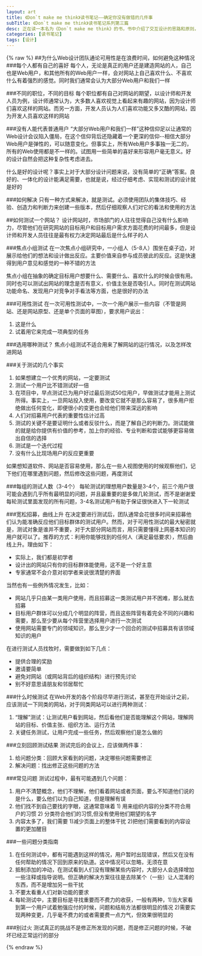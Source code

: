 ```yaml
---
layout: art
title: 《Don`t make me think》读书笔记——确定你没有做错的几件事
subTitle: 《Don`t make me think》读书笔记系列第三篇
desc: 正在读一本名为《Don`t make me think》的书，书中介绍了交互设计的思路和原则，这里记录了其中的主要内容
categories: [读书笔记]
tags: [设计]
---
```

{% raw %}
##为什么Web设计团队通论可用性是在浪费时间，如何避免这种情况
###每个人都有自己的喜好
每个人，无论是真正的用户还是建造网站的人，自己也是Web用户，和其他所有的Web用户一样，会对网站上自己喜欢什么、不喜欢什么有着强烈的感觉。同时我们通常会认为大部分Web用户和我们一样

###不同的职位，不同的目标
每个职位都有自己对网站的期望，以设计师和开发人员为例，设计师通常认为，大多数人喜欢视觉上看起来有趣的网站，因为设计师们喜欢这样的网站。而另一方面，开发人员认为人们喜欢功能又多又酷的网站，因为开发人员喜欢这样的网站

###没有人能代表普通用户
“大部分Web用户和我们一样”这种信仰足以让通常的Web设计会议陷入僵局，在这个信仰背后还隐藏着一个更深的信仰--相信大部分Web用户是弹性的，可以随意变化。但事实上，所有Web用户多事独一无二的，所有的Web使用都是不一样的。试图用一些简单的喜好来形容用户毫无意义。好的设计自然会把这种复杂性考虑进去。

什么是好的设计呢？事实上对于大部分设计问题来说，没有简单的“正确”答案。良好的、一体化的设计能满足需要，也就是说，经过仔细考虑、实现和测试的设计就是好的

###如何解决
只有一种方式来解决，就是测试。必须使用团队的集体技巧、经验、创造力和判断力来创建一些版本，然后仔细观察人们对它的看法和使用的方法

##如何测试一个网站？
设计网站时，市场部门的人往往觉得自己没有什么影响力，尽管他们在研究网站的目标用户和目标用户需求方面花费的时间最多，但是设计师和开发人员往往是最有权力决定网站最后是什么样子的人

###焦点小组测试
在一次焦点小组研究中，一小组人（5-8人）围坐在桌子边，对展示给他们的想法和设计做出反应。主要价值来自参与成员彼此的反应。这是快速得到用户意见和感觉的一种不错的方法

焦点小组在抽象的确定目标用户想要什么、需要什么、喜欢什么的时候会很有用。同时也可以测试出网站的理念是否有意义，价值主张是否吸引人。同时在测试网站功能命名、发现用户对竞争对手看法等方面，也是很好的办法

###可用性测试
在一次可用性测试中，一次一个用户展示一些内容（不管是网站、还是网站原型、还是单个页面的草图），要求用户说出：
1. 这是什么
2. 试着用它来完成一项典型的任务

###选用哪种测试？
焦点小组测试不适合用来了解网站的运行情况，以及怎样改进网站

###关于测试的几个事实
1. 如果想建立一个优秀的网站，一定要测试
2. 测试一个用户比不错测试好一倍
3. 在项目中，早点测试已为用户好过最后测试50位用户，早做测试才能用上测试所得。事实上，一旦网站投入使用，要改变它就不是那么容易了，很多用户拒绝做出任何变化，即便很小的变更也会给他们带来深远的影响
4. 人们对招募用户代表的重要性估计过高
5. 测试的关键不是要证明什么或者反驳什么，而是了解自己的判断力。测试能做的就是给你提供有价值的参考，加上你的经验、专业判断和尝试能够更容易做出自信的选择
6. 测试是一个迭代过程
7. 没有什么比现场用户的反应更重要

如果想知道软件、网站是否容易使用，那么在一些人视图使用的时候观察他们，记下他们在哪里遇到问题，然后修改这些问题，再度测试

###每组的测试人数（3-4个）
每轮测试的理想用户数量是3-4个，前三个用户很可能会遇到几乎所有最明显的问题，并且最重要的是多做几轮测试，而不是谢谢爱每轮测试里面发现的所有问题，3-4名测试用户有助于保证很快进入下一轮测试

###宽松招募，曲线上升
在决定要进行测试后，团队通常会花很多时间来招募他们认为能准确反应他们目标群体的测试用户。然而，对于可用性测试的最大秘密就是，测试对象是谁并不重要，对于大部分网站而言，用只需要懂得上网基本知识的用户就可以了。推荐的方式：利用你能够找到的任何人（满足最低要求），然后曲线上升。理由如下：
* 实际上，我们都是初学者
* 设计出的网站只有你的目标群体能使用，这不是一个好主意
* 专家通常不会介意对初学者来说很清楚的界面

当然也有一些例外情况发生，比如：
* 网站几乎只由某一类用户使用，而且招募这一类测试用户并不困难，那么就去招募
* 目标用户群体可以分成几个明显的阵营，而且这些阵营有着完全不同的兴趣和需要，那么至少要从每个阵营里选择用户进行一次测试
* 使用网站需要专门的领域知识，那么至少才一个回合的测试中招募具有该领域知识的用户

在进行测试人员找牧时，需要做到如下几点：
* 提供合理的奖励
* 邀请要简单
* 避免对网站（或网站背后的组织结构）进行预先讨论
* 别不好意思请朋友和邻居帮忙

###什么时候测试
在Web开发的各个阶段尽早进行测试，甚至在开始设计之前，应该测试一下同类的网站，对于同类网站可以进行两种测试：
1. “理解”测试：让测试用户看到网站，然后看他们是否能理解这个网站，理解网站的目标、价值主张、组织方法、运行方法
2. 关键任务测试，让用户完成一些任务，然后观察他们是怎么做的

###立刻回顾测试结果
测试完后的会议上，应该做两件事：
1. 给问题分类：回顾大家看到的问题，决定哪些问题需要修正
2. 解决问题：找出修正这些问题的方法

###常见问题
测试过程中，最有可能遇到几个问题：
1. 用户不清楚概念，他们不理解，他们看着网站或者页面，要么不知道他们说的是什么，要么他们以为自己知道，但是理解有误
2. 他们找不到自己要找的字眼，这通常意味着 1) 用来组织内容的分类不符合用户的习惯  2) 分类符合他们的习惯,但没有使用他们期望的名字
3. 内容太多了，我们需要 1)减少页面上的整体干扰 2)把他们需要看到的内容设置的更加醒目

###一些问题分类指南
1. 在任何测试中，都有可能遇到这样的情况，用户暂时出现错误，然后又在没有任何帮助的情况下回到原来的轨道。这中情况可以忽略，无须在意
2. 抵制添加的冲动，在测试看到人们没有理解某些内容时，大部分人会选择增加一些注释或指导说明。但正确的解决方案往往是去除某个（一些）让人混淆的东西，而不是增加另一些干扰
3. 不要太看重人们对新功能的要求
4. 每轮测试中，主要目标是寻找重要而不费力的收获，一般有两种，1)当大家看到第一个用户试着勉强应付的时候，问题和结局方法都很明显的情况 2)需要实现两种变更，几乎毫不费力的或者需要费一点力气，但效果很明显的

###别过火
测试真正的挑战不是修正所发现的问题，而是修正问题的时候，不破坏已经正常运行的部分

{% endraw %}